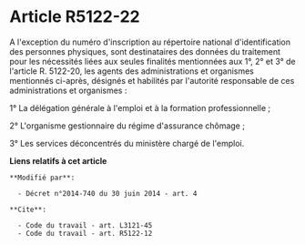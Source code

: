 # Article R5122-22

A l'exception du numéro d'inscription au répertoire national d'identification des personnes physiques, sont destinataires des
données du traitement pour les nécessités liées aux seules finalités mentionnées aux 1°, 2° et 3° de l'article R. 5122-20,
les agents des administrations et organismes mentionnés ci-après, désignés et habilités par l'autorité responsable de ces
administrations et organismes : 

1° La délégation générale à l'emploi et à la formation professionnelle ; 

2° L'organisme gestionnaire du régime d'assurance chômage ; 

3° Les services déconcentrés du ministère chargé de l'emploi.

**Liens relatifs à cet article**

	**Modifié par**:

	  - Décret n°2014-740 du 30 juin 2014 - art. 4

	**Cite**:

	  - Code du travail - art. L3121-45
	  - Code du travail - art. R5122-12
